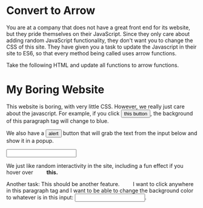 # Convert to Arrow
You are at a company that does not have a great front end for its website, but they pride themselves on their JavaScript. Since they only care about adding random JavaScript functionality, they don't want you to change the CSS of this site. They have given you a task to update the Javascript in their site to ES6, so that every method being called uses arrow functions.

Take the following HTML and update all functions to arrow functions.
<!DOCTYPE html>
<html lang="en">
<head>
    <meta charset="UTF-8">
    <meta name="viewport" content="width=device-width, initial-scale=1.0">
    <meta http-equiv="X-UA-Compatible" content="ie=edge">
    <title>Arrow Functions</title>
</head>
<body id="body">
    <h1>My Boring Website</h1>
    <p id="paragraph">
        This website is boring, with very little CSS. 
        However, we really just care about the javascript. 
        For example, if you click <button id="button">this button</button>, the background of this paragraph tag will change to blue.
    </p>
    <p>We also have a <button id="alert">alert</button> button that will grab the text from the input below and show it in a popup.</p>
    <div>
        <input type="text" id="popup-input">
    </div>
    <p>
        We just like random interactivity in the site, including a fun effect if you hover over <span id="hover-this">        <b>this.</b></span>
    </p>
    <p onmouseover="mouseOverFunction(this)">
        Another task: This should be another feature. 
        I want to click anywhere in this paragraph tag and I want to be able to change the background color to whatever is in this input: <input type="text"/>.
    </p>
    <script>
        document.getElementById("button").onclick = function() {
            setBackgroundColorById("paragraph", "blue");
        }
        document.getElementById("alert").onclick = function(){
            alert(document.getElementById("popup-input").value);
        }
        document.getElementById("hover-this").onmouseover = function(){
            setBackgroundColorById("body", "red");
        }
        document.getElementById("hover-this").onmouseout = function(){
            setBackgroundColorById("body", "white");
        }
        function getValueFromId(id){
            return document.getElementById(id).value;
        }
        function setBackgroundColorById(id, color){
            document.getElementById(id).style = "background-color: " + color;
        }
        function mouseOverFunction(el){
            el.style = "background-color: black";
        }
    </script>
</body>
</html>

